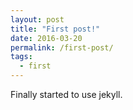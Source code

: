 ```yaml
---
layout: post
title: "First post!"
date: 2016-03-20
permalink: /first-post/
tags:
  - first
---
```


Finally started to use jekyll.
